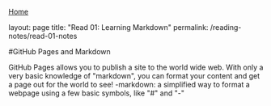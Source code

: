 [Home](README.md)

layout: page
title: "Read 01: Learning Markdown"
permalink: /reading-notes/read-01-notes

#GitHub Pages and Markdown

GitHub Pages allows you to publish a site to the world wide web.
With only a very basic knowledge of "markdown", you can format your content and get a page out for the world to see!
-markdown: a simplified way to format a webpage using a few basic symbols, like "#" and "-"

